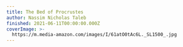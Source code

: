 ```yaml
---
title: The Bed of Procrustes
author: Nassim Nicholas Taleb
finished: 2021-06-11T00:00:00.000Z
coverImage: >-
  https://m.media-amazon.com/images/I/61atO0tAc6L._SL1500_.jpg
---
```

